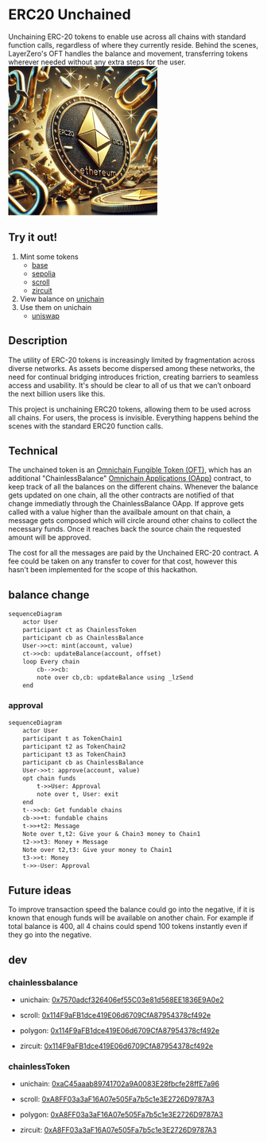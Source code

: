 # ERC20 Unchained

Unchaining ERC-20 tokens to enable use across all chains with standard function calls, regardless of where they currently reside. Behind the scenes, LayerZero's OFT handles the balance and movement, transferring tokens wherever needed without any extra steps for the user.
<img src="logo.jpg" alt="logo" width="300"/>

## Try it out!

1. Mint some tokens
    - [base]()
    - [sepolia]()
    - [scroll](https://scroll-sepolia.blockscout.com/)
    - [zircuit]()
2. View balance on [unichain](https://unichain-sepolia.blockscout.com/) 
3. Use them on unichain
    - [uniswap]()

## Description

The utility of ERC-20 tokens is increasingly limited by fragmentation across diverse networks. As assets become dispersed among these networks, the need for continual bridging introduces friction, creating barriers to seamless access and usability.
It's should be clear to all of us that we can’t onboard the next billion users like this.

This project is unchaining ERC20 tokens, allowing them to be used across all chains.
For users, the process is invisible. Everything happens behind the scenes with the standard ERC20 function calls.

## Technical

The unchained token is an [Omnichain Fungible Token (OFT)](https://docs.layerzero.network/v2/home/token-standards/oft-standard), which has an additional "ChainlessBalance" [Omnichain Applications (OApp)](https://docs.layerzero.network/v2/home/token-standards/oapp-standard) contract, to keep track of all the balances on the different chains.
Whenever the balance gets updated on one chain, all the other contracts are notified of that change immediatly through the ChainlessBalance OApp. 
If approve gets called with a value higher than the availbale amount on that chain, a message gets composed which will circle around other chains to collect the necessary funds. Once it reaches back the source chain the requested amount will be approved.

The cost for all the messages are paid by the Unchained ERC-20 contract. A fee could be taken on any transfer to cover for that cost, however this hasn't been implemented for the scope of this hackathon.


## balance change
```mermaid
sequenceDiagram
    actor User
    participant ct as ChainlessToken
    participant cb as ChainlessBalance
    User->>ct: mint(account, value)
    ct->>cb: updateBalance(account, offset)
    loop Every chain
        cb-->>cb: 
        note over cb,cb: updateBalance using _lzSend
    end
```

### approval
```mermaid
sequenceDiagram
    actor User
    participant t as TokenChain1
    participant t2 as TokenChain2
    participant t3 as TokenChain3
    participant cb as ChainlessBalance
    User->>t: approve(account, value)
    opt chain funds
        t->>User: Approval
        note over t, User: exit
    end
    t-->>cb: Get fundable chains
    cb->>+t: fundable chains
    t->>+t2: Message
    Note over t,t2: Give your & Chain3 money to Chain1
    t2->>t3: Money + Message
    Note over t2,t3: Give your money to Chain1
    t3->>t: Money
    t->>-User: Approval
```

## Future ideas

To improve transaction speed the balance could go into the negative, if it is known that enough funds will be available on another chain.
For example if total balance is 400, all 4 chains could spend 100 tokens instantly even if they go into the negative.


## dev

### chainlessbalance
- unichain: [0x7570adcf326406ef55C03e81d568EE1836E9A0e2](https://unichain-sepolia.blockscout.com/address/0x7570adcf326406ef55C03e81d568EE1836E9A0e2)



- scroll: [0x114F9aFB1dce419E06d6709CfA87954378cf492e](https://scroll-sepolia.blockscout.com/address/0x114F9aFB1dce419E06d6709CfA87954378cf492e)
- polygon: [0x114F9aFB1dce419E06d6709CfA87954378cf492e](https://amoy.polygonscan.com/address/0x114F9aFB1dce419E06d6709CfA87954378cf492e)
- zircuit: [0x114F9aFB1dce419E06d6709CfA87954378cf492e](https://explorer.testnet.zircuit.com/address/0x114F9aFB1dce419E06d6709CfA87954378cf492e)

### chainlessToken
- unichain: [0xaC45aaab89741702a9A0083E28fbcfe28ffE7a96](https://unichain-sepolia.blockscout.com/address/0xaC45aaab89741702a9A0083E28fbcfe28ffE7a96)



- scroll: [0xA8FF03a3aF16A07e505Fa7b5c1e3E2726D9787A3](https://scroll-sepolia.blockscout.com/address/0xA8FF03a3aF16A07e505Fa7b5c1e3E2726D9787A3)
- polygon: [0xA8FF03a3aF16A07e505Fa7b5c1e3E2726D9787A3](https://amoy.polygonscan.com/address/0xA8FF03a3aF16A07e505Fa7b5c1e3E2726D9787A3)
- zircuit: [0xA8FF03a3aF16A07e505Fa7b5c1e3E2726D9787A3](https://explorer.testnet.zircuit.com/address/0xA8FF03a3aF16A07e505Fa7b5c1e3E2726D9787A3)


